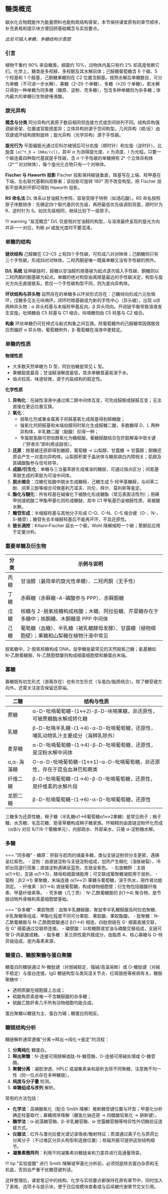 ## 糖类概览

碳水化合物既能作为能量燃料也能构筑结构骨架，本节保持课堂原有的章节顺序，补充表格和提示块方便回顾基础概念与实验要点。

*此处可插入单糖、多糖结构示意图*

### 引言

植物干重约 90% 来自糖类，细菌约 10%，动物体内虽只有约 2% 却高度依赖它们。化学上，糖类是多羟醛、多羟酮及其水解前体；己醛糖葡萄糖含 6 个碳、5 个羟基和 1 个醛基，己酮糖果糖则在 C2 位置含酮基。按照水解后单糖数目，可分为单糖（不可进一步水解）、寡糖（2–20 个单糖）、多糖（≥20 个单糖）。若水解只得到一种单糖为同多糖（糖原、淀粉、壳多糖），包含多种单糖则为杂多糖；体内最大的单糖衍生物是唾液酸。

### 旋光异构

**概念与分类**  同分异构代表原子数目相同但连接方式或空间排列不同。结构异构强调碳骨架、位置或官能团差异；立体异构则源于空间构型。几何异构（顺/反）由双键或环结构限制旋转；旋光异构（光学异构）源于手性碳。

**旋光行为**  平面偏振光通过尼科尔棱镜后可分右旋（顺时针）和左旋（逆时针）。比旋度 `[α]^t_D = 100α/(cl)`，其中 α 为测得旋光度、c 为浓度、l 为光程。只要一个碳连着四种取代基就是手性碳，含 n 个手性碳的单糖拥有 2ⁿ 个立体异构体（2ⁿ⁻¹ 对对映体），每个旋光化合物只有一个对映体。

**Fischer 与 Haworth 投影**  Fischer 投影保持碳链垂直，羰基写在上端、羟甲基在下端，左右取代基朝向观察者；该投影可旋转 180° 而不改变构型。把 Fischer 投影平放再折环即可得到 Haworth 投影。

**RS 命名法**  DL 体系以甘油醛为参照，容易受限于特例（如酒石酸）。RS 命名按照原子序数排序：先确定四个取代基的优先级，再把最低优先级调到背面，顺时针为 R、逆时针为 S。如优先级相同，继续比较下一层原子。

!!! warning "易混概念"
    D/L 仅是相对甘油醛的构型，与溶液最终呈现的旋光方向并非一一对应，判断 *pI* 或旋光度时不要混淆。

### 单糖的结构

**链状结构**  己醛糖在 C2–C5 上有四个手性碳，可形成八对对映体；己酮糖则只有三个手性碳，形成四对对映体。二羟丙酮是唯一既属单糖又没有手性碳的例外。

**D/L 系统**  延伸碳链时，醛糖以甘油醛的羰基碳为起点逐次插入手性碳，酮糖则以二羟丙酮的酮基碳为起点。单糖的绝对构型由离羰基最远的手性碳决定，构型与旋光方向无直接联系。若仅一个手性碳构型不同，则为差向异构体。

**环状结构与异头物**  自然存在的单糖多以环状形式存在：己糖倾向形成六元吡喃环，戊糖多见五元呋喃环。闭环时羰基碳成为新的手性中心（异头碳），出现 α/β 两种异头物：α 异头羟基与末端羟甲基反向，β 异头同向。开闭链平衡导致溶液发生变旋。吡喃糖由 C5 羟基与 C1 缩合，呋喃糖则由 C5 羟基与 C2 缩合。

**构象**  环状单糖仍可在椅式与船式构象之间互换。除葡萄糖外的己醛糖常因偶极效应而偏好 α 异头物，葡萄糖例外，β-葡萄糖在溶液中更稳定。

### 单糖的性质

**物理性质**

- 大多数天然单糖为 D 型，阿拉伯糖是常见 L 型。
- 果糖甜度最高；甘油醛溶解度最低，其余单糖普遍易溶于水。
- 熔点较高、味道轻微，源于内盐结构的稳定性。

**化学性质**

1. **异构化**：在碱性溶液中通过烯二醇中间体互变，可完成醛酮或醛醛互变；无法直接在更远位置互换。
2. **氧化**：
   - 弱氧化剂或重金属离子将醛基氧化成羧基得到醛糖酸；
   - 强氧化剂把醛基和末端伯醇同时氧化生成醛糖二酸，多数糖得 D、L 两种异构体，半乳糖二酸（黏酸）仅得一种；
   - 专属脱氢酶可把伯醇氧化为糖醛酸，葡糖醛酸结合在肝脏解毒中很关键（“肝泰乐”即利用该路径）。
3. **还原**：羰基被还原即得到糖醇，葡萄糖 → 山梨醇、甘露糖 → 甘露醇；酮糖还原会产生一对差向异构体。山梨醇积累于晶状体与糖尿病白内障相关；肌醇及其磷酸酯参与信号转导。
4. **成脎/衍生化**：单糖与三当量苯肼生成难溶的糖脎，可通过熔点区分；间氮基苯肼生成的苯腙为可溶中间体。
5. **脱水缩合**：戊糖在盐酸中脱水生成糠醛，己糖生成 5-羟甲基糠醛，与间苯二酚、间苯三酚等缩合可做塞利万诺夫、托伦、拜尔、莫利斯等鉴定。
6. **酯化与醚化**：所有羟基在碱催化下被酰化形成糖酯（常见表面活性剂）；用碘甲烷或硫酸二甲酯甲基化则形成糖醚，其中 C1 甲氧基仍呈缩醛性质，易被酸水解。
7. **糖苷形成**：半缩醛羟基与其他分子形成 C–O、C–N、C–S 缩合键（O-、N-、S-糖苷）；糖苷失去半缩醛羟基后不能再开环，不具还原性。
8. **链长调控**：Kiliani–Fischer 延长一个碳，Wohl 降解缩短一个碳；蔥酮反应用于定量分析。

### 重要单糖及衍生物

| 分类 | 示例与说明 |
| --- | --- |
| 丙糖 | 甘油醛（最简单的旋光性单糖）、二羟丙酮（无手性） |
| 丁糖 | 赤藓糖（赤藓糖-4-磷酸参与 PPP）、赤藓酮糖 |
| 戊糖 | 核糖与 2-脱氧核糖构成核酸；木糖、阿拉伯糖、芹菜糖存在于多糖中；核酮糖、木酮糖是 PPP 中间体 |
| 己糖 | 葡萄糖（血糖）、半乳糖（被乳糖酵母发酵）、甘露糖（植物细胞壁）；果糖和山梨糖在植物汁液中常见 |

脱氧糖中，2-脱氧核糖构成 DNA，鼠李糖是最常见的天然脱氧己糖；氨基糖如 N-乙酰葡糖胺、N-乙酰胞壁酸则构成细菌细胞壁和糖蛋白末端。

### 寡糖

寡糖既有初生形式（游离存在）也有次生形式（与蛋白/脂质结合）。除了糖苷键方向外，还需关注是否保留还原端。

| 二糖 | 结构与性质 |
| --- | --- |
| 蔗糖 | α-D-吡喃葡萄糖-(1↔2)-β-D-呋喃果糖，非还原性，可被蔗糖酶水解成转化糖 |
| 乳糖 | β-D-吡喃半乳糖-(1→4)-α-D-吡喃葡萄糖，还原性，哺乳动物乳汁主要成分（海狮乳除外） |
| 麦芽糖 | α-D-吡喃葡萄糖-(1→4)-β-D-吡喃葡萄糖，还原性，是淀粉水解中间体 |
| α,α-海藻糖 | O-α-D-吡喃葡萄糖-(1↔1)-α-D-吡喃葡萄糖，非还原性，存在于昆虫血淋巴和蕨类 |
| 纤维二糖 | β-D-吡喃葡萄糖-(1→4)-β-D-吡喃葡萄糖，还原性，是纤维素的水解片段 |
| 龙胆二糖 | β-D-吡喃葡萄糖-(1→6)-α-D-吡喃葡萄糖，还原性 |

三糖多为还原性糖，棉子糖（半乳糖α1→6葡萄糖α1↔2果糖）是常见例子；棉子糖、水苏糖、毛蕊花糖、筋骨草糖构成棉子糖家族。环糊精则由直链淀粉环化而成（α/β/γ 对应 6/7/8 个葡糖单元），内部疏水、外部亲水，只被 α-淀粉酶水解。

### 多糖

=== "同多糖"
    - 糖原：肝脏与肌肉的储备多糖，类似支链淀粉但分支更密，遇碘呈红紫色。
    - 淀粉：由直链淀粉与支链淀粉组成，加热产生糊化（溶胀破裂），冷却出现退行现象；直链淀粉遇碘呈蓝色，支链呈紫色。
    - 右旋糖酐：主链 α(1→6)，支链 α(1→3)，酵母和细菌储能用；可交联成葡聚糖凝胶用于层析。
    - 菊粉：β(2→1) 果聚糖，末端连接 α(1↔2) 果糖与葡萄糖，溶于热水，用作肾功能测定。
    - 纤维素：β(1→4) 直链葡萄糖，构成植物细胞壁；衍生物包括醋酸纤维素、甲基纤维素等。
    - 壳多糖（几丁质）：N-乙酰葡糖胺的 β(1→4) 聚合物，是节肢动物外骨骼和真菌细胞壁基础。

=== "杂多糖"
    - 果胶物质：由聚半乳糖醛酸、聚鼠李半乳糖醛酸及阿拉伯聚糖、半乳聚糖等组成，甲酯化程度不同可分果胶、果胶酸、果胶酯酸。
    - 肽聚糖：N-乙酰葡糖胺与 N-乙酰胞壁酸通过 β(1→4) 相连，四肽侧链在 G⁻ 细菌直接交联，在 G⁺ 细菌通过交联桥连接。
    - 磷壁酸：以核糖醇或甘油与磷酸交替组成，支链可带 D-丙氨酸或糖。
    - 脂多糖：革兰阴性菌外膜成分，由脂质 A、核心寡糖与 O-特异链组成，是内毒素来源。

### 糖蛋白、糖胺聚糖与蛋白聚糖

糖蛋白的糖链通过 N-糖肽键（对弱碱稳定、强碱/高温易断）或 O-糖肽键（对碱不稳定）与蛋白连接。IgG 糖链构型与类风湿关节炎、红斑狼疮等疾病有关。糖胺聚糖中：

- 透明质酸在细胞膜上合成；
- 硫酸角质素是唯一不含糖醛酸的杂多糖；
- 硫酸乙酰肝素几乎所有动物细胞均能合成。

蛋白聚糖以糖链为主、蛋白为辅；糖蛋白则相反。

### 糖链结构分析

糖链解析通常遵循“分离→释出→纯化→鉴定”的流程：

1. **分离纯化** 糖蛋白。
2. **释出聚糖**：N-连接可用肼解或肽-N-糖苷酶，O-连接可用碱处理或 O-糖苷酶。
3. **聚糖分离**：凝胶渗透、HPLC 或凝集素亲和层析去除不同聚糖，注意微不均一性（同一位点存在多种糖链）。
4. **纯度与分子量** 检测。
5. **单糖组成与序列** 解析。

常用的方法包括：

- **化学法**：高碘酸氧化（配合 Smith 降解）推断糖苷键位置与环型；甲基化分析确定羟基取代；寡糖顺序降解（硼氢化钠还原 → 四醋酸铅氧化 → 肼断键）。
- **酶学法**：α-岩藻糖苷酶、β-半乳糖苷酶、α-甘露糖苷酶等特异性外切酶验证连接方式。
- **仪器法**：红外与激光拉曼光谱记录吸收/散射特征；质谱通过离子化与质荷比分离分子（不过难区分异头构型和连接位置）；核磁共振可提供这些结构细节。
- **凝集素微阵列**：利用不同凝集素对糖链亲和力差异进行高通量筛查。

!!! tip "实验提醒"
    进行 Smith 降解或甲基化分析前，必须彻底除去蛋白杂质和无机盐，否则会严重干扰糖苷键判读。

这样整理后，课堂笔记中的结构、化学与实验要点都保持在原有章节中，同时加入了表格、选项卡与提示块，便于日后按模块查看或与后续糖代谢章节交叉引用。